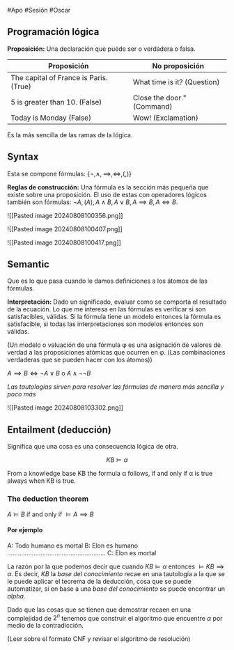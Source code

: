 #Apo #Sesión #Oscar 

## Programación lógica

**Proposición:** Una declaración que puede ser o verdadera o falsa.

| Proposición                             | No proposición              |
| --------------------------------------- | --------------------------- |
| The capital of France is Paris. (True)  | What time is it? (Question) |
| 5 is greater than 10. (False)           | Close the door."(Command)   |
| Today is Monday (False)                 | Wow! (Exclamation)          |

Es la más sencilla de las ramas de la lógica.

## Syntax

Esta se compone fórmulas: $\{\neg, \land, \implies, \iff, (,) \}$ 

**Reglas de construcción:** Una fórmula es la sección más pequeña que existe sobre una proposición. El uso de estas con operadores lógicos también son fórmulas: $\neg A, (A), A \land B, A \lor B, A \implies B, A \iff B$.

![[Pasted image 20240808100356.png]]

![[Pasted image 20240808100407.png]]

![[Pasted image 20240808100417.png]]

## Semantic

Que es lo que pasa cuando le damos definiciones a los átomos de las fórmulas.

**Interpretación:** Dado un significado, evaluar como se comporta el resultado de la ecuación. Lo que me interesa en las fórmulas es verificar si son satisfacibles, válidas. Si la fórmula tiene un modelo entonces la fórmula es satisfacible, si todas las interpretaciones son modelos entonces son válidas.

(Un modelo o valuación de una fórmula φ es una asignación de valores de verdad a las proposiciones atómicas que ocurren en φ. (Las combinaciones verdaderas que se pueden hacer con los átomos))

$A \implies B \iff \neg A \lor B$ o $A \land \neg \neg B$ 

*Las tautologías sirven para resolver las fórmulas de manera más sencilla y poco más*

![[Pasted image 20240808103302.png]]

## Entailment (deducción)

Significa que una cosa es una consecuencia lógica de otra.

$$KB \models \alpha$$

From a knowledge base KB the formula α follows, if and only if α is true always when KB is true.

### The deduction theorem

$A \models B$ if and only if $\models A \implies B$

#### Por ejemplo

A: Todo humano es mortal
B: Elon es humano
........................................................
C: Elon es mortal

La razón por la que podemos decir que cuando $KB \models \alpha$ entonces $\models KB \implies \alpha$. Es decir, $KB$ la *base del conocimiento* recae en una tautología a la que se le puede aplicar el teorema de la deducción, cosa que se puede automatizar, si en base a una *base del conocimiento* se puede encontrar un *alpha*.

Dado que las cosas que se tienen que demostrar recaen en una complejidad de $2^n$ tenemos que construir el algoritmo que encuentre $\alpha$ por medio de la contradicción.

(Leer sobre el formato CNF y revisar el algoritmo de resolución)